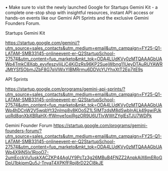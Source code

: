 

•	Make sure to visit the newly launched Google for Startups Gemini Kit - a complete one-stop shop with insightful resources, instant API access or hands-on events like our Gemini API Sprints and the exclusive Gemini Founders Forum.

 Startups Gemini Kit

https://startup.google.com/gemini/?utm_source=sales_contacts&utm_medium=email&utm_campaign=FY25-Q1-LATAM-SMB33145-onlineevent-er-Q2StartupSchool-27574&utm_content=fup_marketo&mkt_tok=ODA4LUdKVy0zMTQAAAGbUAWp4TmkC8Xqb_evvfeszylijLjC4KiDzRs96KP2SuejWbng11UeyDTAuRUYAWRJMtYSfSObmJZbF8G7qVlWxYIBMRrmu6DDVcYUYhxXtT2Ep7itE9s


API Sprints

https://startup.google.com/programs/gemini-api-sprints/?utm_source=sales_contacts&utm_medium=email&utm_campaign=FY25-Q1-LATAM-SMB33145-onlineevent-er-Q2StartupSchool-27574&utm_content=fup_marketo&mkt_tok=ODA4LUdKVy0zMTQAAAGbUAWp4hDCnW2V5wqbYt32nlmp8v8KOoSZ1L5IMTzdsM8dSwblnALk49gwiPJkuoRd8qnXbXBRaHX-ffWmye1oxiRgzOR9U6UTlvWWtZYgIEsTJU7WDPk


Gemini Founder Forum
https://startup.google.com/programs/gemini-founders-forum/?utm_source=sales_contacts&utm_medium=email&utm_campaign=FY25-Q1-LATAM-SMB33145-onlineevent-er-Q2StartupSchool-27574&utm_content=fup_marketo&mkt_tok=ODA4LUdKVy0zMTQAAAGbUAWp4X9jN5Ix1RooO7-2umEcckVu1uskXACZKP44AgUY9PcTz3g26MBuB4FNZZ2AnpkAiX6mERoGDpU1bkipmQu5J-TnyaT4XPKfFRpj8rD22Cl8kJE
